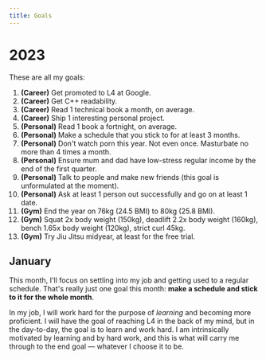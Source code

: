 ```yaml
---
title: Goals
---
```


# 2023
These are all my goals:
1. **(Career)** Get promoted to L4 at Google.
2. **(Career)** Get C++ readability.
3. **(Career)** Read 1 technical book a month, on average.
4. **(Career)** Ship 1 interesting personal project.
5. **(Personal)** Read 1 book a fortnight, on average.
6. **(Personal)** Make a schedule that you stick to for at least 3 months.
6. **(Personal)** Don't watch porn this year. Not even once. Masturbate no more than 4 times a month.
9. **(Personal)** Ensure mum and dad have low-stress regular income by the end of the first quarter.
7. **(Personal)** Talk to people and make new friends (this goal is unformulated at the moment).
8. **(Personal)** Ask at least 1 person out successfully and go on at least 1 date.
10. **(Gym)** End the year on 76kg (24.5 BMI) to 80kg (25.8 BMI).
11. **(Gym)** Squat 2x body weight (150kg), deadlift 2.2x body weight (160kg), bench 1.65x body weight (120kg), strict curl 45kg.
12. **(Gym)** Try Jiu Jitsu midyear, at least for the free trial.

## January
This month, I'll focus on settling into my job and getting used to a regular schedule. That's really just one goal this month: **make a schedule and stick to it for the whole month**.

In my job, I will work hard for the purpose of *learning* and becoming more proficient. I will have the goal of reaching L4 in the back of my mind, but in the day-to-day, the goal is to learn and work hard. I am intrinsically motivated by learning and by hard work, and this is what will carry me through to the end goal — whatever I choose it to be.

